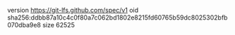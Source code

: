 version https://git-lfs.github.com/spec/v1
oid sha256:ddbb87a10c4c0f80a7c062bd1802e8215fd60765b59dc8025302bfb070dba9e8
size 62525
